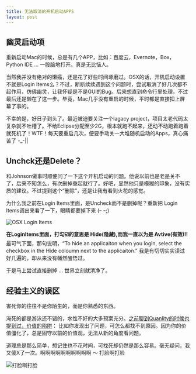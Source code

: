```yaml
---
title: 无法取消的开机启动APPS
layout: post
---
```


## 幽灵启动项

重新启动Mac的时候，总是有几个APP，比如：百度云，Evernote，Box，Python IDE ... 一股脑地打开。真是无比恼人。

当然我并没有绝对的懒癌，还是花了好些时间琢磨过。OSX的话，开机启动设置不就是Login Items么？不过，断断续续遇到这个问题时，尝试取消了好几次都不起作用，仿佛幽灵，让我怀疑是不是GUI的Bug。后来想直到命令行里处理，不过最后还是懒在了这一步。毕竟，Mac几乎没有重启的时候，平时都是直接扣上屏幕了事的。

不幸的是，好日子到头了。最近被迫要关注一个lagacy project，项目太老代码太复杂就不吐槽了。不给Eclipse分配至少2G，根本就跑不起来，还动不动跑着跑着就死机了！WTF！每天要重启几次，便要手动关一大堆随机启动的Apps，真心痛苦了 -_-||


##  Unchck还是Delete？

和Johnson做事时顺便问了一下这个开机启动的问题。他说以前也是老是关不了，后来不知怎么，有次删掉重起就行了。好吧，显然他只是模糊的印象，没有实质的建议。不过提到这个“删除”，还是让我有看到火花的感觉。

为什么我之前在Login Items里面，是Uncheck而不是删掉呢？重新把 Login Items调出来看了一下，眼睛都要掉下来 (ｰ ｰ;) 

![OSX Login Items](http://villim.github.io/img/2017/login-items-settings.png)

**在LoginItems里面，打勾☑️的意思是 Hide(隐藏),而我一直以为是 Avtive(有效)!!** 最可气下面，那句说明，“To hide an applicaiton when you login, select the checkbox in the Hide coloumn next to the applicaiton.” 我是有切切实实读过好几遍的，却从来没有幡然醒悟过。

于是马上尝试直接删掉 ... 世界立刻就清净了。

##  经验主义的误区

害死你的往往不是你陌生的，而是你熟悉的东西。

淹死的都是游泳还不错的，水性不好的大多预案充分。[之前聊到Quanlity的时候也提到过，价值的陷阱](http://villim.github.io/review-of-zmm)： 比如你发现出了问题，可怎么都找不到原因。因为你的价值僵化了，总是固守以前的价值观，无法从新的角度看问题。

道理总是那么简单，想记住也不花时间，可找死却仍然是那么容易。毫无疑问，我又傻X了一次。啊啊啊啊啊啊啊啊啊啊 ～ 打脸啊打脸

![打脸啊打脸](http://farm3.static.flickr.com/2713/4518743336_4ac445bd9d_o.gif)




